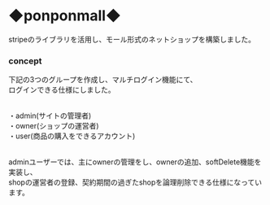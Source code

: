 <h1>◆ponponmall◆</h1>

<p>stripeのライブラリを活用し、モール形式のネットショップを構築しました。</p>


<h3>concept</h3>
下記の3つのグループを作成し、マルチログイン機能にて、<br>
ログインできる仕様にしました。<br><br>

・admin(サイトの管理者)<br>
・owner(ショップの運営者)<br>
・user(商品の購入をできるアカウント)<br><br>

adminユーザーでは、主にownerの管理をし、ownerの追加、softDelete機能を実装し、<br>
shopの運営者の登録、契約期間の過ぎたshopを論理削除できる仕様になっています。<br><br>




